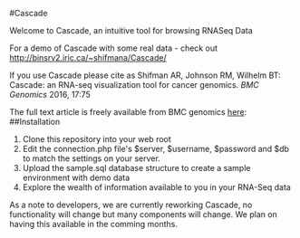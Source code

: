 #Cascade

Welcome to Cascade, an intuitive tool for browsing RNASeq Data

For a demo of Cascade with some real data - check out http://binsrv2.iric.ca/~shifmana/Cascade/

If you use Cascade please cite as 
Shifman AR, Johnson RM, Wilhelm BT: Cascade: an RNA-seq visualization tool for cancer genomics. *BMC Genomics* 2016, 17:75

The full text article is freely available from BMC genomics [here](http://bmcgenomics.biomedcentral.com/articles/10.1186/s12864-016-2389-8): 
##Installation

1. Clone this repository into your web root
2. Edit the connection.php file's $server, $username, $password and $db to match the settings on your server.
3. Upload the sample.sql database structure to create a sample environment with demo data
4. Explore the wealth of information available to you in your RNA-Seq data

As a note to developers, we are currently reworking Cascade, no functionality will change but many components will change. We plan on having this available in the comming months.

